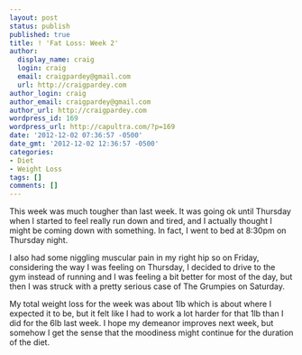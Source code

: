 ```yaml
---
layout: post
status: publish
published: true
title: ! 'Fat Loss: Week 2'
author:
  display_name: craig
  login: craig
  email: craigpardey@gmail.com
  url: http://craigpardey.com
author_login: craig
author_email: craigpardey@gmail.com
author_url: http://craigpardey.com
wordpress_id: 169
wordpress_url: http://capultra.com/?p=169
date: '2012-12-02 07:36:57 -0500'
date_gmt: '2012-12-02 12:36:57 -0500'
categories:
- Diet
- Weight Loss
tags: []
comments: []
---
```


This week was much tougher than last week. It was going ok until Thursday when
I started to feel really run down and tired, and I actually thought I might be
coming down with something. In fact, I went to bed at 8:30pm on Thursday
night.

I also had some niggling muscular pain in my right hip so on Friday,
considering the way I was feeling on Thursday, I decided to drive to the gym
instead of running and I was feeling a bit better for most of the day, but
then I was struck with a pretty serious case of The Grumpies on Saturday.

My total weight loss for the week was about 1lb which is about where I
expected it to be, but it felt like I had to work a lot harder for that 1lb
than I did for the 6lb last week. I hope my demeanor improves next week, but
somehow I get the sense that the moodiness might continue for the duration of
the diet.

